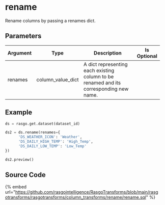 

# rename

Rename columns by passing a renames dict.


## Parameters

| Argument |       Type        |                                      Description                                       | Is Optional |
| -------- | ----------------- | -------------------------------------------------------------------------------------- | ----------- |
| renames  | column_value_dict | A dict representing each existing column to be renamed and its corresponding new name. |             |


## Example









```python
ds = rasgo.get.dataset(dataset_id)

ds2 = ds.rename(renames={
      'DS_WEATHER_ICON': 'Weather',
      'DS_DAILY_HIGH_TEMP': 'High_Temp',
      'DS_DAILY_LOW_TEMP': 'Low_Temp'
})

ds2.preview()

```



## Source Code

{% embed url="https://github.com/rasgointelligence/RasgoTransforms/blob/main/rasgotransforms/rasgotransforms/column_transforms/rename/rename.sql" %}

